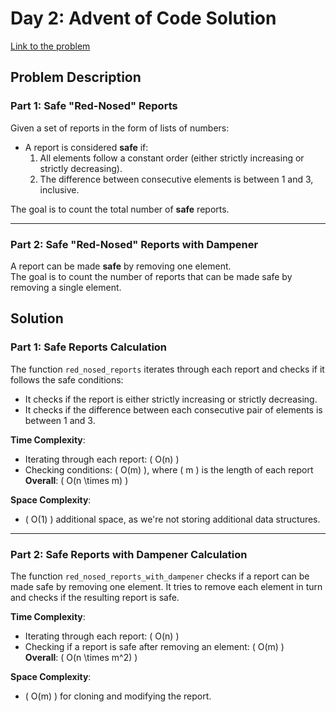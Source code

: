 # Day 2: Advent of Code Solution

[Link to the problem](https://adventofcode.com/2024/day/2)

## Problem Description

### Part 1: Safe "Red-Nosed" Reports

Given a set of reports in the form of lists of numbers:

- A report is considered **safe** if:
  1. All elements follow a constant order (either strictly increasing or strictly decreasing).
  2. The difference between consecutive elements is between 1 and 3, inclusive.

The goal is to count the total number of **safe** reports.

---

### Part 2: Safe "Red-Nosed" Reports with Dampener

A report can be made **safe** by removing one element.  
The goal is to count the number of reports that can be made safe by removing a single element.

## Solution

### Part 1: Safe Reports Calculation

The function `red_nosed_reports` iterates through each report and checks if it follows the safe conditions:

- It checks if the report is either strictly increasing or strictly decreasing.
- It checks if the difference between each consecutive pair of elements is between 1 and 3.

**Time Complexity**:

- Iterating through each report: \( O(n) \)
- Checking conditions: \( O(m) \), where \( m \) is the length of each report  
  **Overall**: \( O(n \times m) \)

**Space Complexity**:

- \( O(1) \) additional space, as we're not storing additional data structures.

---

### Part 2: Safe Reports with Dampener Calculation

The function `red_nosed_reports_with_dampener` checks if a report can be made safe by removing one element. It tries to remove each element in turn and checks if the resulting report is safe.

**Time Complexity**:

- Iterating through each report: \( O(n) \)
- Checking if a report is safe after removing an element: \( O(m) \)  
  **Overall**: \( O(n \times m^2) \)

**Space Complexity**:

- \( O(m) \) for cloning and modifying the report.
